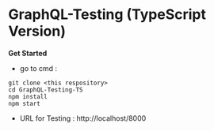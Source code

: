 # GraphQL-Testing (TypeScript Version)

**Get Started**

- go to cmd :

```
git clone <this respository>
cd GraphQL-Testing-TS
npm install
npm start
```

- URL for Testing : http://localhost/8000
